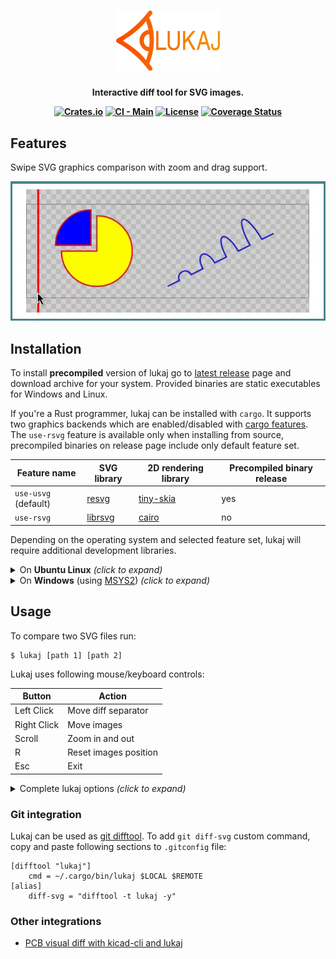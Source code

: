 <h1 align="center">
  <a href="https://github.com/adamws/lukaj"><img src="resources/logo.svg" width="33%"></a>
</h1>
<h4 align="center">

  Interactive diff tool for SVG images.

  [![Crates.io](https://img.shields.io/crates/v/lukaj)](https://crates.io/crates/lukaj)
  [![CI - Main](https://github.com/adamws/lukaj/actions/workflows/build-and-test.yml/badge.svg)](https://github.com/adamws/lukaj/actions/workflows/build-and-test.yml)
  [![License](https://img.shields.io/github/license/adamws/lukaj)](https://github.com/adamws/lukaj/blob/master/LICENSE)
  [![Coverage Status](https://coveralls.io/repos/github/adamws/lukaj/badge.svg?branch=master)](https://coveralls.io/github/adamws/lukaj?branch=master)
</h4>

## Features

Swipe SVG graphics comparison with zoom and drag support.

<p align="center">
  <img src="resources/demo.gif" />
</p>

## Installation

To install **precompiled** version of lukaj go to [latest release](https://github.com/adamws/lukaj/releases/latest)
page and download archive for your system. Provided binaries are
static executables for Windows and Linux.

If you're a Rust programmer, lukaj can be installed with `cargo`.
It supports two graphics backends which are enabled/disabled with
[cargo features](https://doc.rust-lang.org/cargo/reference/features.html).
The `use-rsvg` feature is available only when installing from source, precompiled binaries
on release page include only default feature set.

| Feature name         | SVG library                                 | 2D rendering library                                 | Precompiled binary release |
| ---                  | ---                                         | ---                                                  | ---                        |
| `use-usvg` (default) | [resvg](https://crates.io/crates/resvg)     | [tiny-skia](https://github.com/RazrFalcon/tiny-skia) | yes                        |
| `use-rsvg`           | [librsvg](https://crates.io/crates/librsvg) | [cairo](https://www.cairographics.org/)              | no                         |

Depending on the operating system and selected feature set, lukaj will require
additional development libraries.

<details>
  <summary>On <b>Ubuntu Linux</b> <i>(click to expand)</i></summary>

  1. When using only default `use-usvg` feature:

      ```bash
      $ sudo apt-get install libsdl2-dev
      $ cargo install lukaj
      ```

  2. When using additional `use-rsvg` feature:

      ```bash
      $ sudo apt-get install build-essential libcairo2-dev libgdk-pixbuf-2.0-dev \
          libglib2.0-dev libpango1.0-dev libsdl2-dev libxml2-dev
      $ cargo install lukaj --feature user-rsvg
      ```

</details>

<details>
  <summary>On <b>Windows</b> (using <a href="https://www.msys2.org/">MSYS2</a>) <i>(click to expand)</i></summary>

  1. Install MSYS2 and run from it's terminal run:
      - For default `use-usvg` feature:

        ```bash
        $ pacman -S mingw-w64-x86_64-SDL2
        ```

      - For additional `use-rsvg` feature:

        ```bash
        $ pacman -S mingw-w64-x86_64-gtk4 mingw-w64-x86_64-gettext \
            mingw-w64-x86_64-libxml2 mingw-w64-x86_64-pkgconf \
            mingw-w64-x86_64-gcc mingw-w64-x86_64-SDL2
        ```

  2. Add mingw binaries path (`C:\msys64\mingw64\bin`) to system `Path`
  3. Change default rust toolchain to `stable-gnu`

      ```bash
      rustup toolchain install stable-gnu
      rustup default stable-gnu
      ```

  4. Run cargo install command

      - For default feature only:

        ```bash
        $ cargo install lukaj
        ```

      - For additional `use-rsvg` feature:

        ```bash
        $ cargo install lukaj --features use-rsvg
        ```

  For different setups see this [GUI development with Rust and GTK4](https://gtk-rs.org/gtk4-rs/stable/latest/book/installation_windows.html) guide.

</details>

## Usage

To compare two SVG files run:

```
$ lukaj [path 1] [path 2]
```

Lukaj uses following mouse/keyboard controls:

| Button            | Action                        |
| ---               | ---                           |
| Left Click        | Move diff separator           |
| Right Click       | Move images                   |
| Scroll            | Zoom in and out               |
| R                 | Reset images position         |
| Esc               | Exit                          |

<details>
  <summary>Complete lukaj options <i>(click to expand)</i></summary>

  ```
  $ lukaj --help
  Interactive diff tool for SVG images

  Usage: lukaj [OPTIONS] [FILES]...

  Arguments:
    [FILES]...  Files to compare

    Options:
      -s, --scale <VALUE>      Sets a scaling factor
      --backend <BACKEND>      Preferred backend [default: rsvg-with-cairo]
                               [possible values: rsvg-with-cairo, usvg-with-skia]
      -h, --help               Print help
      -V, --version            Print version
  ```

</details>

### Git integration

Lukaj can be used as [git difftool](https://git-scm.com/docs/git-difftool).
To add `git diff-svg` custom command, copy and paste following sections to `.gitconfig` file:

```
[difftool "lukaj"]
    cmd = ~/.cargo/bin/lukaj $LOCAL $REMOTE
[alias]
    diff-svg = "difftool -t lukaj -y"
```

### Other integrations

- [PCB visual diff with kicad-cli and lukaj](https://adamws.github.io/pcb-visual-diff-with-kicad-cli-and-lukaj)
